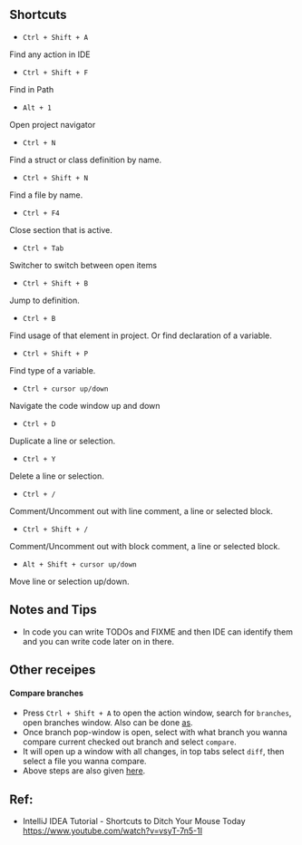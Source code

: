 ## Shortcuts

- `Ctrl + Shift + A`

Find any action in IDE

- `Ctrl + Shift + F`

Find in Path

- `Alt + 1`

Open project navigator

- `Ctrl + N`

Find a struct or class definition by name.

- `Ctrl + Shift + N`

Find a file by name.

- `Ctrl + F4`

Close section that is active.

- `Ctrl + Tab`

Switcher to switch between open items

- `Ctrl + Shift + B`

Jump to definition.

- `Ctrl + B`

Find usage of that element in project. Or find declaration of a variable.

- `Ctrl + Shift + P`

Find type of a variable.

- `Ctrl + cursor up/down`

Navigate the code window up and down

- `Ctrl + D`

Duplicate a line or selection.

- `Ctrl + Y`

Delete a line or selection.

- `Ctrl + /`

Comment/Uncomment out with line comment, a line or selected block.

- `Ctrl + Shift + /`

Comment/Uncomment out with block comment, a line or selected block.

- `Alt + Shift + cursor up/down`

Move line or selection up/down.


## Notes and Tips

- In code you can write TODOs and FIXME and then IDE can identify them and you can write code later on in there.

## Other receipes

#### Compare branches

- Press `Ctrl + Shift + A` to open the action window, search for `branches`, open branches window. Also can be done [as](https://www.jetbrains.com/help/pycharm/2016.1/accessing-git-branches-popup-menu.html).
- Once branch pop-window is open, select with what branch you wanna compare current checked out branch and select `compare`.
- It will open up a window with all changes, in top tabs select `diff`, then select a file you wanna compare.
- Above steps are also given [here](https://www.jetbrains.com/help/pycharm/2016.1/merging-deleting-and-comparing-branches.html).


## Ref:

- IntelliJ IDEA Tutorial - Shortcuts to Ditch Your Mouse Today https://www.youtube.com/watch?v=vsyT-7n5-1I
